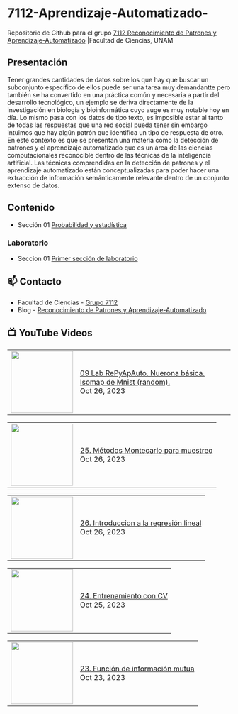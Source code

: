 # 7112-Aprendizaje-Automatizado-
Repositorio de Github para el grupo   [7112 Reconocimiento de Patrones y Aprendizaje-Automatizado](https://www.fciencias.unam.mx/docencia/horarios/presentacion/347481) |Facultad de Ciencias, UNAM

## Presentación
Tener grandes cantidades de datos sobre los que hay que buscar un subconjunto específico de ellos puede ser una tarea muy demandantte pero también se ha convertido en una práctica común y necesaria a partir del desarrollo tecnológico, un ejemplo se deriva directamente de la investigación en biología y bioinformática cuyo auge es muy notable hoy en día. Lo mismo pasa con los datos de tipo texto, es imposible estar al tanto de todas las respuestas que una red social pueda tener sin embargo intuimos que hay algún patrón que identifica un tipo de respuesta de otro. En este contexto es que se presentan una materia como la detección de patrones y el aprendizaje automatizado que es un área de las ciencias computacionales reconocible dentro de las técnicas de la inteligencia artificial. Las técnicas comprendidas en la detección de patrones y el aprendizaje automatizado están conceptualizadas para poder hacer una extracción de información semánticamente relevante dentro de un conjunto extenso de datos.

## Contenido
- Sección 01  [Probabilidad y estadística](https://github.com/7122-Aprendizaje-Automatizado/7112-Aprendizaje-Automatizado-/tree/main/Secci%C3%B3n%2001%20Probabilidad%20y%20Estadistica)

### Laboratorio
- Seccion 01  [Primer sección de laboratorio](https://github.com/7122-Aprendizaje-Automatizado/7112-Aprendizaje-Automatizado-/tree/main/Secci%C3%B3n01-Laboratorio)


## 📫 Contacto
- Facultad de Ciencias - [Grupo 7112](https://www.fciencias.unam.mx/docencia/horarios/presentacion/347481)
- Blog - [Reconocimiento de Patrones y Aprendizaje-Automatizado](https://sites.google.com/view/patronesciencias/inicio)

##  📺 	YouTube Videos
<!-- BLOG-POST-LIST:START --><table><tr><td><a href="https://www.youtube.com/watch?v=4Gun_URPw_k"><img width="140px" src="https://i.ytimg.com/vi/4Gun_URPw_k/mqdefault.jpg"></a></td>
<td><a href="https://www.youtube.com/watch?v=4Gun_URPw_k">09 Lab RePyApAuto. Nuerona básica. Isomap de Mnist &lpar;random&rpar;.</a><br/>Oct 26, 2023</td></tr></table>
<table><tr><td><a href="https://www.youtube.com/watch?v=Q-BDBl8AjsU"><img width="140px" src="https://i.ytimg.com/vi/Q-BDBl8AjsU/mqdefault.jpg"></a></td>
<td><a href="https://www.youtube.com/watch?v=Q-BDBl8AjsU">25. Métodos Montecarlo para muestreo</a><br/>Oct 26, 2023</td></tr></table>
<table><tr><td><a href="https://www.youtube.com/watch?v=2E6ChyTqEC8"><img width="140px" src="https://i.ytimg.com/vi/2E6ChyTqEC8/mqdefault.jpg"></a></td>
<td><a href="https://www.youtube.com/watch?v=2E6ChyTqEC8">26. Introduccion a la regresión lineal</a><br/>Oct 26, 2023</td></tr></table>
<table><tr><td><a href="https://www.youtube.com/watch?v=ts2oJIhCqNg"><img width="140px" src="https://i.ytimg.com/vi/ts2oJIhCqNg/mqdefault.jpg"></a></td>
<td><a href="https://www.youtube.com/watch?v=ts2oJIhCqNg">24. Entrenamiento con CV</a><br/>Oct 25, 2023</td></tr></table>
<table><tr><td><a href="https://www.youtube.com/watch?v=oC5C7DFO5d8"><img width="140px" src="https://i.ytimg.com/vi/oC5C7DFO5d8/mqdefault.jpg"></a></td>
<td><a href="https://www.youtube.com/watch?v=oC5C7DFO5d8">23. Función de información mutua</a><br/>Oct 23, 2023</td></tr></table>
<!-- BLOG-POST-LIST:END -->

